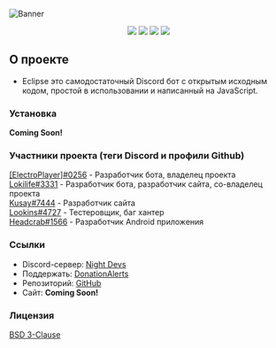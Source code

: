 ![Banner](https://cdn.discordapp.com/attachments/770009593131827300/887699952896200754/banner.png)

<p align="center">
    <a href="https://discord.gg/PHuvYMrvdr"><img src="https://img.shields.io/discord/769184583123730432?color=7289da&logo=discord&logoColor=white"></a>
    <img src="https://img.shields.io/badge/made%20by-NightDevs-blue.svg" >
    <img src="https://img.shields.io/github/stars/Night-Devs/EclipseAndroid.svg?style=flat">
    <img src="https://img.shields.io/github/languages/top/Night-Devs/EclipseAndroid.svg">
</p>

## О проекте
- Eclipse это самодостаточный Discord бот с открытым исходным кодом, простой в использовании и написанный на JavaScript.

### Установка
**Coming Soon!**

### Участники проекта (теги Discord и профили Github)
[\[ElectroPlayer\]#0256](https://github.com/Elektroplayer) - Разработчик бота, владелец проекта<br>
[Lokilife#3331](https://github.com/Lokilife) - Разработчик бота, разработчик сайта, со-владелец проекта<br>
[Kusay#7444](https://github.com/Kasefuchs) - Разработчик сайта<br>
[Lookins#4727](https://github.com/Lookins01) - Тестеровщик, баг хантер<br>
[Headcrab#1566](https://github.com/HeadcrabJ) - Разработчик Android приложения<br>

### Cсылки
- Discord-сервер: [Night Devs](https://discord.gg/PHuvYMrvdr)
- Поддержать: [DonationAlerts](https://www.donationalerts.com/r/electroplayer)
- Репозиторий: [GitHub](https://github.com/Night-Devs/EcliseBot)
- Сайт: **Coming Soon!**

### Лицензия
[BSD 3-Clause](LICENSE)

